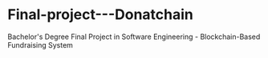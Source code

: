 # Final-project---Donatchain
Bachelor's Degree Final Project in Software Engineering - Blockchain-Based Fundraising System
